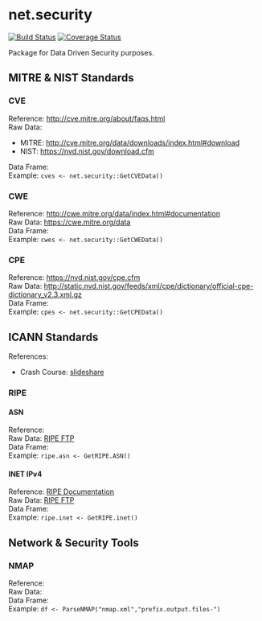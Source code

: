 # net.security

[![Build Status](https://travis-ci.org/r-net-tools/net.security.svg?branch=master)](https://travis-ci.org/r-net-tools/net.security)  [![Coverage Status](https://coveralls.io/repos/github/r-net-tools/net.security/badge.svg?branch=master)](https://coveralls.io/github/r-net-tools/net.security?branch=master)


Package for Data Driven Security purposes.

## MITRE & NIST Standards
### CVE
Reference: http://cve.mitre.org/about/faqs.html  
Raw Data:
 - MITRE: http://cve.mitre.org/data/downloads/index.html#download
 - NIST: https://nvd.nist.gov/download.cfm

Data Frame:  
Example: `cves <- net.security::GetCVEData()`

### CWE
Reference: http://cwe.mitre.org/data/index.html#documentation  
Raw Data: https://cwe.mitre.org/data  
Data Frame:  
Example: `cwes <- net.security::GetCWEData()`  

### CPE
Reference: https://nvd.nist.gov/cpe.cfm  
Raw Data: http://static.nvd.nist.gov/feeds/xml/cpe/dictionary/official-cpe-dictionary_v2.3.xml.gz  
Data Frame:  
Example: `cpes <- net.security::GetCPEData()`  
 
## ICANN Standards
References:
 - Crash Course: [slideshare](http://www.slideshare.net/apnic/routing-registry-function-automation-using-rpki-rpsl)

### RIPE
#### ASN
Reference:  
Raw Data: [RIPE FTP](http://ftp.ripe.net/ripe/dbase/split/)  
Data Frame:  
Example: `ripe.asn <- GetRIPE.ASN()`

#### INET IPv4
Reference: [RIPE Documentation](https://www.ripe.net/manage-ips-and-asns/db/support/documentation/ripe-database-documentation/rpsl-object-types/4-2-descriptions-of-primary-objects/4-2-4-description-of-the-inetnum-object)  
Raw Data: [RIPE FTP](http://ftp.ripe.net/ripe/dbase/split/)  
Data Frame:  
Example: `ripe.inet <- GetRIPE.inet()`  

## Network & Security Tools
### NMAP
Reference:  
Raw Data:  
Data Frame:  
Example: `df <- ParseNMAP("nmap.xml","prefix.output.files-")`  
